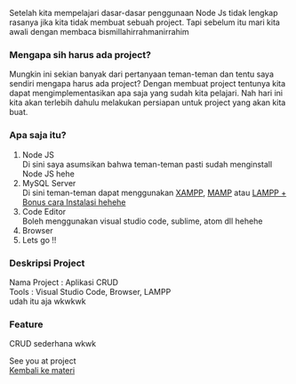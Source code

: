 Setelah kita mempelajari dasar-dasar penggunaan Node Js tidak lengkap rasanya jika kita tidak membuat sebuah project. Tapi sebelum itu mari kita awali dengan membaca bismillahirrahmanirrahim

### Mengapa sih harus ada project?

Mungkin ini sekian banyak dari pertanyaan teman-teman dan tentu saya sendiri mengapa harus ada project? Dengan membuat project tentunya kita dapat mengimplementasikan apa saja yang sudah kita pelajari. Nah hari ini kita akan terlebih dahulu melakukan persiapan untuk project yang akan kita buat.

### Apa saja itu?

1. Node JS <br>
   Di sini saya asumsikan bahwa teman-teman pasti sudah menginstall Node JS hehe
2. MySQL Server <br>
   Di sini teman-teman dapat menggunakan [XAMPP](https://www.apachefriends.org/index.html), [MAMP](https://www.mamp.info/en/windows/) atau [LAMPP + Bonus cara Instalasi hehehe](https://github.com/Bahrul-Rozak/configuration-for-XAMPP)
3. Code Editor <br>
   Boleh menggunakan visual studio code, sublime, atom dll hehehe
4. Browser <br>
5. Lets go !!

### Deskripsi Project

Nama Project : Aplikasi CRUD <br>
Tools : Visual Studio Code, Browser, LAMPP <br>
udah itu aja wkwkwk

### Feature

CRUD sederhana wkwk

See you at project 
<br>
[Kembali ke materi](https://github.com/Bahrul-Rozak/Belajar-Node-JS)



